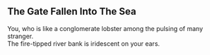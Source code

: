 The Gate Fallen Into The Sea
----------------------------
You, who is like a conglomerate lobster among the pulsing of many stranger.  
The fire-tipped river bank is iridescent on your ears.  
